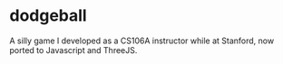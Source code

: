 # dodgeball
A silly game I developed as a CS106A instructor while at Stanford, now ported to Javascript and ThreeJS.
